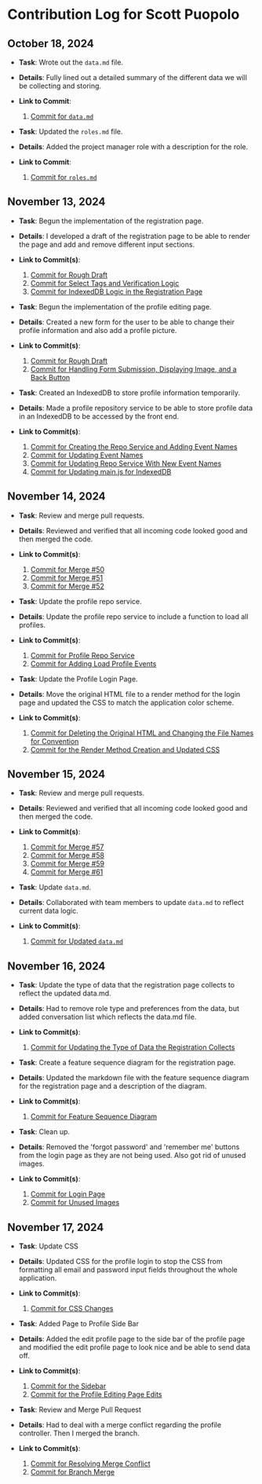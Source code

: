 # Contribution Log for Scott Puopolo

## October 18, 2024
- **Task**: Wrote out the `data.md` file.
- **Details**: Fully lined out a detailed summary of the different data we will be collecting and storing.
- **Link to Commit**:
    1. [Commit for `data.md`](https://github.com/ankitgoyal0106/326-Group-Project/commit/3e203fa36cd2285dd02c9cc6bd71911698874c32)

- **Task**: Updated the `roles.md` file.
- **Details**: Added the project manager role with a description for the role.
- **Link to Commit**:
    1. [Commit for `roles.md`](https://github.com/ankitgoyal0106/Swap-Shop/commit/771e51d950da594b28fcfd51081f6b45b6a46432)

## November 13, 2024
- **Task**: Begun the implementation of the registration page.
- **Details**: I developed a draft of the registration page to be able to render the page and add and remove different input sections.
- **Link to Commit(s)**:
    1. [Commit for Rough Draft](https://github.com/ankitgoyal0106/Swap-Shop/commit/255fcf065edd444d8c6369590060b2085614734a)
    2. [Commit for Select Tags and Verification Logic](https://github.com/ankitgoyal0106/Swap-Shop/commit/9284738642ac70c1dfa689f109ab9bd06647d87f)
    3. [Commit for IndexedDB Logic in the Registration Page](https://github.com/ankitgoyal0106/Swap-Shop/commit/574f0bf626b565bfa4c5b8e4a15815a7a0b54c64)

- **Task**: Begun the implementation of the profile editing page.
- **Details**: Created a new form for the user to be able to change their profile information and also add a profile picture.
- **Link to Commit(s)**:
    1. [Commit for Rough Draft](https://github.com/ankitgoyal0106/Swap-Shop/commit/6343a034adf47e12846e351bf88cb80639211715)
    2. [Commit for Handling Form Submission, Displaying Image, and a Back Button](https://github.com/ankitgoyal0106/Swap-Shop/commit/2a94cafba30f923e8ddf5caf2b5511ec82179a1e)

- **Task**: Created an IndexedDB to store profile information temporarily.
- **Details**: Made a profile repository service to be able to store profile data in an IndexedDB to be accessed by the front end.
- **Link to Commit(s)**:
    1. [Commit for Creating the Repo Service and Adding Event Names](https://github.com/ankitgoyal0106/Swap-Shop/commit/3e332b5878854175dacdef12056e8e25a6a4153d)
    2. [Commit for Updating Event Names](https://github.com/ankitgoyal0106/Swap-Shop/commit/83129f1608305552c2496bfa56572147d89e52bc)
    3. [Commit for Updating Repo Service With New Event Names](https://github.com/ankitgoyal0106/Swap-Shop/commit/10bcc94b0270b414e2edc704520c90df8ca3aadb)
    4. [Commit for Updating main.js for IndexedDB](https://github.com/ankitgoyal0106/Swap-Shop/commit/91f73bfb457e92c49b3f875e09338632b039f601)

## November 14, 2024
- **Task**: Review and merge pull requests.
- **Details**: Reviewed and verified that all incoming code looked good and then merged the code.
- **Link to Commit(s)**:
    1. [Commit for Merge #50](https://github.com/ankitgoyal0106/Swap-Shop/commit/e29a3e068fcb5d13147a988e2c3a12c3cc699767)
    2. [Commit for Merge #51](https://github.com/ankitgoyal0106/Swap-Shop/commit/95e904737577852d94386e7002ce36d77163cf7f)
    3. [Commit for Merge #52](https://github.com/ankitgoyal0106/Swap-Shop/commit/2aeb0fd8ca088c22ca708a268ecc82e468784522)

- **Task**: Update the profile repo service.
- **Details**: Update the profile repo service to include a function to load all profiles.
- **Link to Commit(s)**:
    1. [Commit for Profile Repo Service](https://github.com/ankitgoyal0106/Swap-Shop/commit/0911ce54a3956f42895de34c2ae9fa09d35eeeab)
    2. [Commit for Adding Load Profile Events](https://github.com/ankitgoyal0106/Swap-Shop/commit/a3db7d9e5554b81447aa94b5184d20e3b3f6a711)

- **Task**: Update the Profile Login Page.
- **Details**: Move the original HTML file to a render method for the login page and updated the CSS to match the application color scheme. 
- **Link to Commit(s)**:
    1. [Commit for Deleting the Original HTML and Changing the File Names for Convention](https://github.com/ankitgoyal0106/Swap-Shop/commit/3ebb65546704ab7bb7f1baa3a1e7e964ba67228d)
    2. [Commit for the Render Method Creation and Updated CSS](https://github.com/ankitgoyal0106/Swap-Shop/commit/b64dc83717ce6342835dc5d96968ae7e6783f71d)

## November 15, 2024
- **Task**: Review and merge pull requests.
- **Details**: Reviewed and verified that all incoming code looked good and then merged the code.
- **Link to Commit(s)**:
    1. [Commit for Merge #57](https://github.com/ankitgoyal0106/Swap-Shop/commit/3a3f015185b82987b8ec3617a5182867805017cb)
    2. [Commit for Merge #58](https://github.com/ankitgoyal0106/Swap-Shop/commit/afeebf51f660fe0784bb4dff0109bd5339737b5f)
    3. [Commit for Merge #59](https://github.com/ankitgoyal0106/Swap-Shop/commit/b02c5f5f26812cf830d6ab4cf7962e68d89e157d)
    4. [Commit for Merge #61](https://github.com/ankitgoyal0106/Swap-Shop/commit/4a14f21e3c52b7f7485c8ccc02bfcc8a604671b0)

- **Task**: Update `data.md`.
- **Details**: Collaborated with team members to update `data.md` to reflect current data logic.
- **Link to Commit(s)**:
    1. [Commit for Updated `data.md`](https://github.com/ankitgoyal0106/Swap-Shop/commit/e1e1d2d61e46f637e433bf0f493369efb91289c1)

## November 16, 2024
- **Task**: Update the type of data that the registration page collects to reflect the updated data.md.
- **Details**: Had to remove role type and preferences from the data, but added conversation list which reflects the data.md file.
- **Link to Commit(s)**:
    1. [Commit for Updating the Type of Data the Registration Collects](https://github.com/ankitgoyal0106/Swap-Shop/commit/77eccc80057d589247e1ff094cdb4f9f91bb1521)

- **Task**: Create a feature sequence diagram for the registration page.
- **Details**: Updated the markdown file with the feature sequence diagram for the registration page and a description of the diagram.
- **Link to Commit(s)**:
    1. [Commit for Feature Sequence Diagram](https://github.com/ankitgoyal0106/Swap-Shop/commit/5105342245c18020fdb3fed44b0c5bdbac68ba91)

- **Task**: Clean up.
- **Details**: Removed the 'forgot password' and 'remember me' buttons from the login page as they are not being used. Also got rid of unused images.
- **Link to Commit(s)**:
    1. [Commit for Login Page](https://github.com/ankitgoyal0106/Swap-Shop/commit/cd3d929a55cf70e188438cc43eeb3a2c6fd2ffaa)
    2. [Commit for Unused Images](https://github.com/ankitgoyal0106/Swap-Shop/commit/23ef2a841f0d7f2cfe0fa1e5f7c2a0347f676a9e)

## November 17, 2024
- **Task**: Update CSS
- **Details**: Updated CSS for the profile login to stop the CSS from formatting all email and password input fields throughout the whole application.
- **Link to Commit(s)**:
    1. [Commit for CSS Changes](https://github.com/ankitgoyal0106/Swap-Shop/commit/701f704c9582eac775f0568b2345f9d90d01bf0b)

- **Task**: Added Page to Profile Side Bar
- **Details**: Added the edit profile page to the side bar of the profile page and modified the edit profile page to look nice and be able to send data off.
- **Link to Commit(s)**:
    1. [Commit for the Sidebar](https://github.com/ankitgoyal0106/Swap-Shop/commit/ae3a27bccdee9e1edbffae59f08ba8c83c709e30)
    2. [Commit for the Profile Editing Page Edits](https://github.com/ankitgoyal0106/Swap-Shop/commit/659fe07c7fc65f716f4dc6321c19ba6e7764e4b4)

- **Task**: Review and Merge Pull Request
- **Details**: Had to deal with a merge conflict regarding the profile controller. Then I merged the branch.
- **Link to Commit(s)**:
    1. [Commit for Resolving Merge Conflict](https://github.com/ankitgoyal0106/Swap-Shop/commit/d10de34ffd9e5800c1e277138f974181c812165c)
    2. [Commit for Branch Merge](https://github.com/ankitgoyal0106/Swap-Shop/commit/f6c2b75838ed1040e9e8cbbaa0764991e83b8b3e)